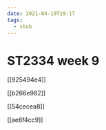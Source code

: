 ```yaml
---
date: 2021-04-19T19:17
tags: 
  - stub
---
```


# ST2334 week 9

[[925494e4]]

[[b266e982]]

[[54cecea8]]

[[ae6f4cc9]]
